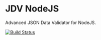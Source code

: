 # JDV NodeJS
Advanced JSON Data Validator for NodeJS.

[![Build Status](https://travis-ci.org/IIINIII/JDV-NodeJS.svg?branch=master)](https://travis-ci.org/IIINIII/JDV-NodeJS)

